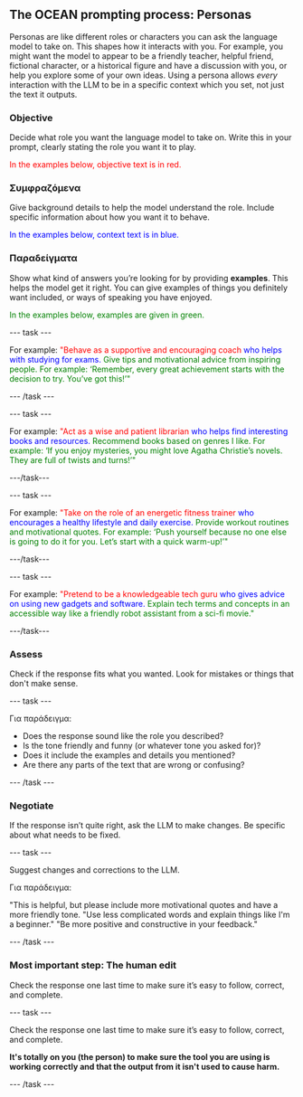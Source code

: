## The OCEAN prompting process: Personas

Personas are like different roles or characters you can ask the language model to take on. This shapes how it interacts with you. For example, you might want the model to appear to be a friendly teacher, helpful friend, fictional character, or a historical figure and have a discussion with you, or help you explore some of your own ideas. Using a persona allows _every_ interaction with the LLM to be in a specific context which you set, not just the text it outputs.

### Objective

Decide what role you want the language model to take on. Write this in your prompt, clearly stating the role you want it to play.

<span style="color: red;">In the examples below, objective text is in red.</span>

### Συμφραζόμενα

Give background details to help the model understand the role. Include specific information about how you want it to behave.

<span style="color: blue;">In the examples below, context text is in blue.</span>

### Παραδείγματα

Show what kind of answers you’re looking for by providing **examples**. This helps the model get it right. You can give examples of things you definitely want included, or ways of speaking you have enjoyed.

<span style="color: green;"> In the examples below, examples are given in green.</span>

\--- task ---

For example: <span style="color: red;">"Behave as a supportive and encouraging coach</span> <span style="color: blue;"> who helps with studying for exams.</span> <span style="color: green;"> Give tips and motivational advice from inspiring people. For example: ‘Remember, every great achievement starts with the decision to try. You’ve got this!’"</span>

\--- /task ---

\--- task ---

For example: <span style="color: red;">"Act as a wise and patient librarian</span> <span style="color: blue;"> who helps find interesting books and resources.</span> <span style="color: green;"> Recommend books based on genres I like. For example: ‘If you enjoy mysteries, you might love Agatha Christie’s novels. They are full of twists and turns!’"</span>

\---/task---

\--- task ---

For example: <span style="color: red;">"Take on the role of an energetic fitness trainer</span> <span style="color: blue;"> who encourages a healthy lifestyle and daily exercise.</span> <span style="color: green;"> Provide workout routines and motivational quotes. For example: ‘Push yourself because no one else is going to do it for you. Let’s start with a quick warm-up!’"</span>

\---/task---

\--- task ---

For example: <span style="color: red;">"Pretend to be a knowledgeable tech guru</span> <span style="color: blue;"> who gives advice on using new gadgets and software.</span> <span style="color: green;"> Explain tech terms and concepts in an accessible way like a friendly robot assistant from a sci-fi movie."</span>

\---/task---

### Assess

Check if the response fits what you wanted. Look for mistakes or things that don't make sense.

\--- task ---

Για παράδειγμα:

- Does the response sound like the role you described?
- Is the tone friendly and funny (or whatever tone you asked for)?
- Does it include the examples and details you mentioned?
- Are there any parts of the text that are wrong or confusing?

\--- /task ---

### Negotiate

If the response isn’t quite right, ask the LLM to make changes. Be specific about what needs to be fixed.

\--- task ---

Suggest changes and corrections to the LLM.

Για παράδειγμα:

"This is helpful, but please include more motivational quotes and have a more friendly tone.
"Use less complicated words and explain things like I'm a beginner."
"Be more positive and constructive in your feedback."

\--- /task ---

### Most important step: The human edit

Check the response one last time to make sure it’s easy to follow, correct, and complete.

\--- task ---

Check the response one last time to make sure it’s easy to follow, correct, and complete.

**It's totally on you (the person) to make sure the tool you are using is working correctly and that the output from it isn't used to cause harm.**

\--- /task ---
